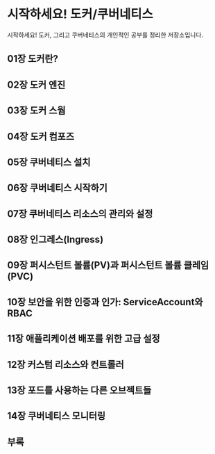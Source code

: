 <style>
 {
  font-family: 'Gmarket Sans', -apple-system, BlinkMacSystemFont, "Segoe UI", Helvetica, "Apple Color Emoji", Arial, sans-serif, "Segoe UI Emoji", "Segoe UI Symbol"; 
 }
</style>

# 시작하세요! 도커/쿠버네티스
 시작하세요! 도커, 그리고 쿠버네티스의 개인적인 공부를 정리한 저장소입니다.

## 01장 도커란?
## 02장 도커 엔진
## 03장 도커 스웜
## 04장 도커 컴포즈
## 05장 쿠버네티스 설치
## 06장 쿠버네티스 시작하기
## 07장 쿠버네티스 리소스의 관리와 설정
## 08장 인그레스(Ingress)
## 09장 퍼시스턴트 볼륨(PV)과 퍼시스턴트 볼륨 클레임(PVC)
## 10장 보안을 위한 인증과 인가: ServiceAccount와 RBAC
## 11장 애플리케이션 배포를 위한 고급 설정
## 12장 커스텀 리소스와 컨트롤러
## 13장 포드를 사용하는 다른 오브젝트들
## 14장 쿠버네티스 모니터링
## 부록
